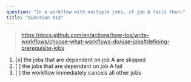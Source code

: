 ```yaml
---
question: "In a workflow with multiple jobs, if job A fails then:"
title: "Question 013"
---
```


> https://docs.github.com/en/actions/how-tos/write-workflows/choose-what-workflows-do/use-jobs#defining-prerequisite-jobs
1. [x] the jobs that are dependent on job A are skipped
1. [ ] the jobs that are dependent on job A fail
1. [ ] the workflow immediately cancels all other jobs
